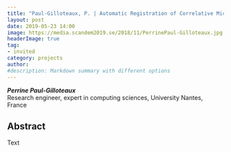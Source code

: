 ```yaml
---
title: "Paul-Gilloteaux, P. | Automatic Registration of Correlative Microscopies with Error Assessment and Applications for the Optimization of Multimodal Acquisitions"
layout: post
date: 2019-05-23 14:00
image: https://media.scandem2019.se/2018/11/PerrinePaul-Gilloteaux.jpg
headerImage: true
tag:
- invited
category: projects
author:
#description: Markdown summary with different options
---
```


_**Perrine Paul-Gilloteaux**_<br/>
Research engineer, expert in computing sciences, University Nantes, France<br/>

## Abstract

 Text<br/>
